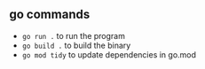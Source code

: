 ## go commands
- `go run .` to run the program
- `go build .` to build the binary
- `go mod tidy` to update dependencies in go.mod
